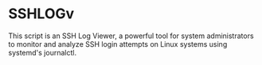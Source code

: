 # SSHLOGv
This script is an SSH Log Viewer, a powerful tool for system administrators to monitor and analyze SSH login attempts on Linux systems using systemd's journalctl.
